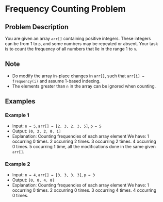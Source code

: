 # Frequency Counting Problem

## Problem Description

You are given an array `arr[]` containing positive integers. These integers can be from 1 to `p`, and some numbers may be repeated or absent. Your task is to count the frequency of all numbers that lie in the range 1 to `n`.

## Note

* Do modify the array in-place changes in `arr[]`, such that `arr[i] = frequency(i)` and assume 1-based indexing.
* The elements greater than `n` in the array can be ignored when counting.

## Examples

### Example 1

* Input: `n = 5`, `arr[] = [2, 3, 2, 3, 5]`, `p = 5`
* Output: `[0, 2, 2, 0, 1]`
* Explanation: Counting frequencies of each array element We have: 1 occurring 0 times. 2 occurring 2 times. 3 occurring 2 times. 4 occurring 0 times. 5 occurring 1 time, all the modifications done in the same given `arr[]`.

### Example 2

* Input: `n = 4`, `arr[] = [3, 3, 3, 3]`, `p = 3`
* Output: `[0, 0, 4, 0]`
* Explanation: Counting frequencies of each array element We have: 1 occurring 0 times. 2 occurring 0 times. 3 occurring 4 times. 4 occurring 0 times.
